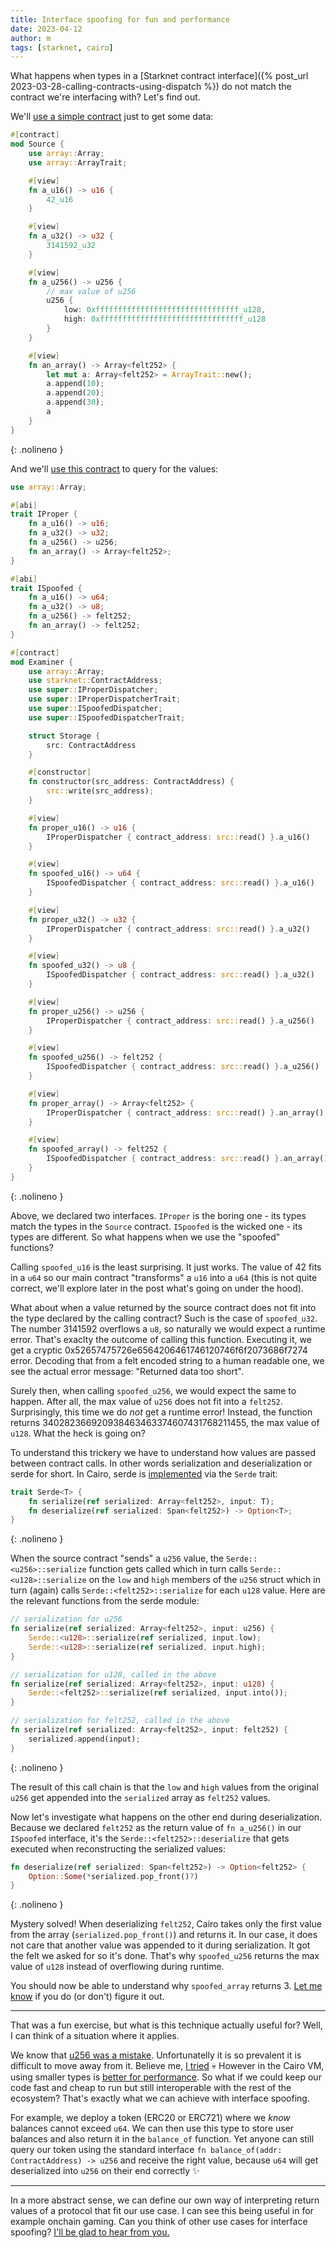```yaml
---
title: Interface spoofing for fun and performance
date: 2023-04-12
author: m
tags: [starknet, cairo]
---
```


What happens when types in a [Starknet contract interface]({% post_url 2023-03-28-calling-contracts-using-dispatch %}) do not match the contract we're interfacing with? Let's find out.

We'll [use a simple contract](https://testnet.starkscan.co/contract/0x059a4016a63ea2efb46c94a18b87488cf5fd18925f9fa96af9d236d6c56a6b85#read-write-contract) just to get some data:

```rust
#[contract]
mod Source {
    use array::Array;
    use array::ArrayTrait;

    #[view]
    fn a_u16() -> u16 {
        42_u16
    }

    #[view]
    fn a_u32() -> u32 {
        3141592_u32
    }

    #[view]
    fn a_u256() -> u256 {
        // max value of u256
        u256 {
            low: 0xffffffffffffffffffffffffffffffff_u128,
            high: 0xffffffffffffffffffffffffffffffff_u128
        }
    }

    #[view]
    fn an_array() -> Array<felt252> {
        let mut a: Array<felt252> = ArrayTrait::new();
        a.append(10);
        a.append(20);
        a.append(30);
        a
    }
}
```
{: .nolineno }

And we'll [use this contract](https://testnet.starkscan.co/contract/0x051bf826010f76e1aefed6e3a2a585ad1028935fc12497c0e23ebc6419333cf8#read-write-contract) to query for the values:

```rust
use array::Array;

#[abi]
trait IProper {
    fn a_u16() -> u16;
    fn a_u32() -> u32;
    fn a_u256() -> u256;
    fn an_array() -> Array<felt252>;
}

#[abi]
trait ISpoofed {
    fn a_u16() -> u64;
    fn a_u32() -> u8;
    fn a_u256() -> felt252;
    fn an_array() -> felt252;
}

#[contract]
mod Examiner {
    use array::Array;
    use starknet::ContractAddress;
    use super::IProperDispatcher;
    use super::IProperDispatcherTrait;
    use super::ISpoofedDispatcher;
    use super::ISpoofedDispatcherTrait;

    struct Storage {
        src: ContractAddress
    }

    #[constructor]
    fn constructor(src_address: ContractAddress) {
        src::write(src_address);
    }

    #[view]
    fn proper_u16() -> u16 {
        IProperDispatcher { contract_address: src::read() }.a_u16()
    }

    #[view]
    fn spoofed_u16() -> u64 {
        ISpoofedDispatcher { contract_address: src::read() }.a_u16()
    }

    #[view]
    fn proper_u32() -> u32 {
        IProperDispatcher { contract_address: src::read() }.a_u32()
    }

    #[view]
    fn spoofed_u32() -> u8 {
        ISpoofedDispatcher { contract_address: src::read() }.a_u32()
    }

    #[view]
    fn proper_u256() -> u256 {
        IProperDispatcher { contract_address: src::read() }.a_u256()
    }

    #[view]
    fn spoofed_u256() -> felt252 {
        ISpoofedDispatcher { contract_address: src::read() }.a_u256()
    }

    #[view]
    fn proper_array() -> Array<felt252> {
        IProperDispatcher { contract_address: src::read() }.an_array()
    }

    #[view]
    fn spoofed_array() -> felt252 {
        ISpoofedDispatcher { contract_address: src::read() }.an_array()
    }
}
```
{: .nolineno }

Above, we declared two interfaces. `IProper` is the boring one - its types match the types in the `Source` contract. `ISpoofed` is the wicked one - its types are different. So what happens when we use the "spoofed" functions?

Calling `spoofed_u16` is the least surprising. It just works. The value of 42 fits in a `u64` so our main contract "transforms" a `u16` into a `u64` (this is not quite correct, we'll explore later in the post what's going on under the hood).

What about when a value returned by the source contract does not fit into the type declared by the calling contract? Such is the case of `spoofed_u32`. The number 3141592 overflows a `u8`, so naturally we would expect a runtime error. That's exaclty the outcome of calling this function. Executing it, we get a cryptic 0x52657475726e6564206461746120746f6f2073686f7274 error. Decoding that from a felt encoded string to a human readable one, we see the actual error message: "Returned data too short".

Surely then, when calling `spoofed_u256`, we would expect the same to happen. After all, the max value of `u256` does not fit into a `felt252`. Surprisingly, this time we do *not* get a runtime error! Instead, the function returns 340282366920938463463374607431768211455, the max value of `u128`. What the heck is going on?

To understand this trickery we have to understand how values are passed between contract calls. In other words serialization and deserialization or serde for short. In Cairo, serde is [implemented](https://github.com/starkware-libs/cairo/blob/main/corelib/src/serde.cairo) via the `Serde` trait:

```rust
trait Serde<T> {
    fn serialize(ref serialized: Array<felt252>, input: T);
    fn deserialize(ref serialized: Span<felt252>) -> Option<T>;
}
```
{: .nolineno }

When the source contract "sends" a `u256` value, the `Serde::<u256>::serialize` function gets called which in turn calls `Serde::<u128>::serialize` on the `low` and `high` members of the `u256` struct which in turn (again) calls `Serde::<felt252>::serialize` for each `u128` value. Here are the relevant functions from the serde module:

```rust
// serialization for u256
fn serialize(ref serialized: Array<felt252>, input: u256) {
    Serde::<u128>::serialize(ref serialized, input.low);
    Serde::<u128>::serialize(ref serialized, input.high);
}

// serialization for u128, called in the above
fn serialize(ref serialized: Array<felt252>, input: u128) {
    Serde::<felt252>::serialize(ref serialized, input.into());
}

// serialization for felt252, called in the above
fn serialize(ref serialized: Array<felt252>, input: felt252) {
    serialized.append(input);
}
```
{: .nolineno }

The result of this call chain is that the `low` and `high` values from the original `u256` get appended into the `serialized` array as `felt252` values.

Now let's investigate what happens on the other end during deserialization. Because we declared `felt252` as the return value of `fn a_u256()` in our `ISpoofed` interface, it's the `Serde::<felt252>::deserialize` that gets executed when reconstructing the serialized values:

```rust
fn deserialize(ref serialized: Span<felt252>) -> Option<felt252> {
    Option::Some(*serialized.pop_front()?)
}
```
{: .nolineno }

Mystery solved! When deserializing `felt252`, Cairo takes only the first value from the array (`serialized.pop_front()`) and returns it. In our case, it does not care that another value was appended to it during serialization. It got the felt we asked for so it's done. That's why `spoofed_u256` returns the max value of `u128` instead of overflowing during runtime.

You should now be able to understand why `spoofed_array` returns 3. [Let me know](https://twitter.com/cairopractice) if you do (or don't) figure it out.

---

That was a fun exercise, but what is this technique actually useful for? Well, I can think of a situation where it applies.

We know that [u256 was a mistake](https://twitter.com/VitalikButerin/status/1433255593683259398). Unfortunatelly it is so prevalent it is difficult to move away from it. Believe me, [I tried](https://community.starknet.io/t/a-felt-based-erc20-token/1956) 💀 However in the Cairo VM, using smaller types is [better for performance](https://www.youtube.com/watch?v=uW2tTR53J7o&t=3390s). So what if we could keep our code fast and cheap to run but still interoperable with the rest of the ecosystem? That's exactly what we can achieve with interface spoofing.

For example, we deploy a token (ERC20 or ERC721) where we *know* balances cannot exceed `u64`. We can then use this type to store user balances and also return it in the `balance_of` function. Yet anyone can still query our token using the standard interface `fn balance_of(addr: ContractAddress) -> u256` and receive the right value, because `u64` will get deserialized into `u256` on their end correctly ✨

---

In a more abstract sense, we can define our own way of interpreting return values of a protocol that fit our use case. I can see this being useful in for example onchain gaming. Can you think of other use cases for interface spoofing? [I'll be glad to hear from you.](https://twitter.com/cairopractice)
